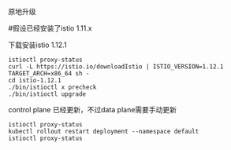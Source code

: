 原地升级

#假设已经安装了istio 1.11.x

下载安装istio 1.12.1
```
istioctl proxy-status
curl -L https://istio.io/downloadIstio | ISTIO_VERSION=1.12.1 TARGET_ARCH=x86_64 sh -
cd istio-1.12.1
./bin/istioctl x precheck
./bin/istioctl upgrade
```

control plane 已经更新，不过data plane需要手动更新
```
istioctl proxy-status
kubectl rollout restart deployment --namespace default
istioctl proxy-status
```